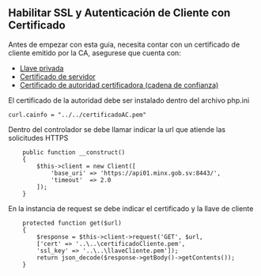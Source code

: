 ## Habilitar SSL y Autenticación de Cliente con Certificado
Antes de empezar con esta guia, necesita contar con un certificado de cliente emitido por la CA, asegurese que cuenta con:
* [Llave privada](#llaveCliente.pem)
* [Certificado de servidor](#certificadoCliente.pem)
* [Certificado de autoridad certificadora (cadena de confianza)](#certificadoAC.pem)

El certificado de la autoridad debe ser instalado dentro del archivo php.ini
```
curl.cainfo = "../../certificadoAC.pem"
```

Dentro del controlador se debe llamar indicar la url que atiende las solicitudes HTTPS
```
    public function __construct()
    {
        $this->client = new Client([
			'base_uri' => 'https://api01.minx.gob.sv:8443/',
			'timeout'  => 2.0
		]);
    }
```

En la instancia de request se debe indicar el certificado y la llave de cliente
```
    protected function get($url)
    {
        $response = $this->client->request('GET', $url,
        ['cert' => '..\..\certificadoCliente.pem',   
        'ssl_key' => '..\..\llaveCliente.pem']);
        return json_decode($response->getBody()->getContents());
    }
```